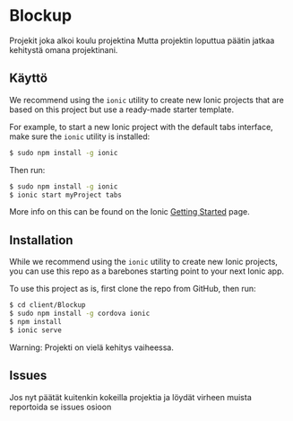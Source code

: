 Blockup
=====================

Projekit joka alkoi koulu projektina
Mutta projektin loputtua päätin jatkaa kehitystä omana projektinani.

## Käyttö

We recommend using the `ionic` utility to create new Ionic projects that are based on this project but use a ready-made starter template.

For example, to start a new Ionic project with the default tabs interface, make sure the `ionic` utility is installed:

```bash
$ sudo npm install -g ionic
```

Then run:

```bash
$ sudo npm install -g ionic
$ ionic start myProject tabs
```

More info on this can be found on the Ionic [Getting Started](http://ionicframework.com/getting-started) page.

## Installation

While we recommend using the `ionic` utility to create new Ionic projects, you can use this repo as a barebones starting point to your next Ionic app.

To use this project as is, first clone the repo from GitHub, then run:

```bash
$ cd client/Blockup
$ sudo npm install -g cordova ionic
$ npm install
$ ionic serve
```

Warning: Projekti on vielä kehitys vaiheessa.


## Issues
Jos nyt päätät kuitenkin kokeilla projektia ja löydät virheen muista reportoida se issues osioon

